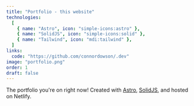 ```yaml
---
title: "Portfolio - this website"
technologies:
  [
    { name: "Astro", icon: "simple-icons:astro" },
    { name: "SolidJS", icon: "simple-icons:solid" },
    { name: "Tailwind", icon: "mdi:tailwind" },
  ]
links:
  code: "https://github.com/connordowson/.dev"
image: "portfolio.png"
order: 1
draft: false
---
```


The portfolio you're on right now! Created with [Astro](https://astro.build), [SolidJS](https://www.solidjs.com/), and hosted on Netlify.
